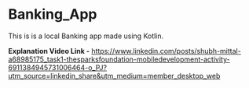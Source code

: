 # Banking_App
This is is a local Banking app made using Kotlin.

**Explanation Video Link -** https://www.linkedin.com/posts/shubh-mittal-a68985175_task1-thesparksfoundation-mobiledevelopment-activity-6911384945731006464-o_PJ?utm_source=linkedin_share&utm_medium=member_desktop_web 
